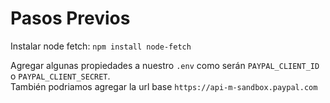 # Pasos Previos

Instalar node fetch: `npm install node-fetch`

Agregar algunas propiedades a nuestro `.env` como serán `PAYPAL_CLIENT_ID` o `PAYPAL_CLIENT_SECRET`.<br>
También podriamos agregar la url base `https://api-m-sandbox.paypal.com`
